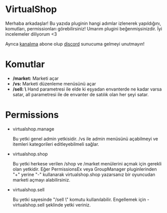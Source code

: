 # VirtualShop

Merhaba arkadaşlar! Bu yazıda pluginin hangi adımlar izlenerek yapıldığını, komutları, permissionları görebilirsiniz! Umarım plugini beğenmişsinizdir. İyi incelemeler diliyorum <3

Ayrıca <a target="_blank" href="https://www.youtube.com/c/pikod">kanalıma</a> abone olup <a target="_blank" href="https://bit.ly/DCPikod">discord</a> sunucuma gelmeyi unutmayın!

# Komutlar

<ul>
  <li><b>/market:</b> Marketi açar</li>
  <li><b>/vs:</b> Marketi düzenleme menüsünü açar</li>
  <li><b>/sell: \<all/hand\></b> Hand parametresi ile elde ki eşyadan envanterde ne kadar varsa satar, all parametresi ile de envanter de satılık olan her şeyi satar.</li>
</ul>

# Permissions

<ul>
  <li>virtualshop.manage <p>Bu yetki genel admin yetkisidir. /vs ile admin menüsünü açabilmeyi ve itemleri kategorileri editleyebilmeli sağlar.</p></li>
  <li>virtualshop.shop <p>Bu yetki herkese verilen /shop ve /market menülerini açmak için gerekli olan yetkidir. Eğer PermissionsEx veya GroupManager pluginlerinden "+" yerine "-" kullanarak virtualshop.shop yazarsanız bir oyuncudan marketi açmayı alabilirsiniz.</p></li>
  <li>virtualshop.sell <p>Bu yetki sayesinde "/sell \<hand/all\>" komutu kullanılabilir. Engellemek için -virtualshop.sell şeklinde yetki veriniz.</p></li>
</ul>
